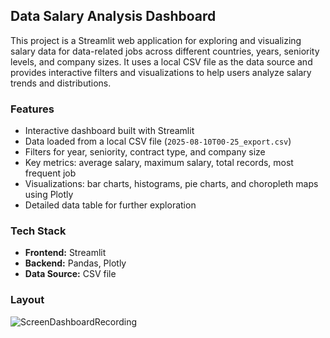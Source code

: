 ## Data Salary Analysis Dashboard

This project is a Streamlit web application for exploring and visualizing salary data for data-related jobs across different countries, years, seniority levels, and company sizes. It uses a local CSV file as the data source and provides interactive filters and visualizations to help users analyze salary trends and distributions.

### Features

- Interactive dashboard built with Streamlit
- Data loaded from a local CSV file (`2025-08-10T00-25_export.csv`)
- Filters for year, seniority, contract type, and company size
- Key metrics: average salary, maximum salary, total records, most frequent job
- Visualizations: bar charts, histograms, pie charts, and choropleth maps using Plotly
- Detailed data table for further exploration

### Tech Stack

- **Frontend:** Streamlit
- **Backend:** Pandas, Plotly
- **Data Source:** CSV file

### Layout

![ScreenDashboardRecording](https://github.com/user-attachments/assets/75cebbad-2109-4a3c-837d-f494e60ccb99)
